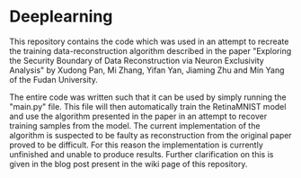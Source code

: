 # Deeplearning
This repository contains the code which was used in an attempt to recreate the training data-reconstruction algorithm described in the paper "Exploring the Security Boundary of Data Reconstruction via Neuron Exclusivity Analysis" by Xudong Pan, Mi Zhang, Yifan Yan, Jiaming Zhu and Min Yang of the Fudan University.

The entire code was written such that it can be used by simply running the "main.py" file. This file will then automatically train the RetinaMNIST model and use the algorithm presented in the paper in an attempt to recover training samples from the model. The current implementation of the algorithm is suspected to be faulty as reconstruction from the original paper proved to be difficult. For this reason the implementation is currently unfinished and unable to produce results. Further clarification on this is given in the blog post present in the wiki page of this repository.
